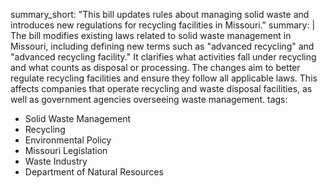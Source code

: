 summary_short: "This bill updates rules about managing solid waste and introduces new regulations for recycling facilities in Missouri."
summary: |
  The bill modifies existing laws related to solid waste management in Missouri, including defining new terms such as "advanced recycling" and "advanced recycling facility." It clarifies what activities fall under recycling and what counts as disposal or processing. The changes aim to better regulate recycling facilities and ensure they follow all applicable laws. This affects companies that operate recycling and waste disposal facilities, as well as government agencies overseeing waste management.
tags:
  - Solid Waste Management
  - Recycling
  - Environmental Policy
  - Missouri Legislation
  - Waste Industry
  - Department of Natural Resources
